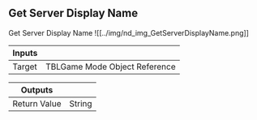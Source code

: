 ## Get Server Display Name
Get Server Display Name
![[../img/nd_img_GetServerDisplayName.png]]

|Inputs||
|--|--|
| Target | TBLGame Mode Object Reference |

|Outputs||
|--|--|
| Return Value | String |
